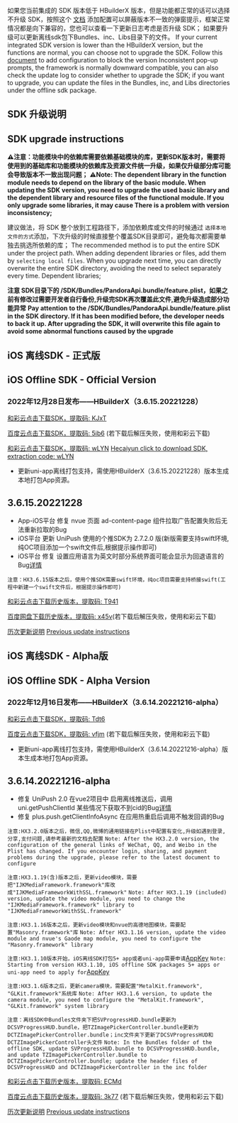 如果您当前集成的 SDK 版本低于 HBuilderX 版本，但是功能都正常的话可以选择不升级 SDK，按照这个 [文档](https://ask.dcloud.net.cn/article/35627) 添加配置可以屏蔽版本不一致的弹窗提示，框架正常情况都是向下兼容的，您也可以查看一下更新日志考虑是否升级 SDK； 如果要升级可以更新离线sdk包下Bundles、inc、Libs目录下的文件。
If your current integrated SDK version is lower than the HBuilderX version, but the functions are normal, you can choose not to upgrade the SDK. Follow this [document](https://ask.dcloud.net.cn/article/35627) to add configuration to block the version Inconsistent pop-up prompts, the framework is normally downward compatible, you can also check the update log to consider whether to upgrade the SDK; if you want to upgrade, you can update the files in the Bundles, inc, and Libs directories under the offline sdk package.

## SDK 升级说明
## SDK upgrade instructions
**⚠️注意：功能模块中的依赖库需要依赖基础模块的库，更新SDK版本时，需要将使用到的基础库和功能模块的依赖库及资源文件统一升级，如果仅升级部分库可能会导致版本不一致出现问题；**
**⚠️Note: The dependent library in the function module needs to depend on the library of the basic module. When updating the SDK version, you need to upgrade the used basic library and the dependent library and resource files of the functional module. If you only upgrade some libraries, it may cause There is a problem with version inconsistency;**

建议做法，将 SDK 整个放到工程路径下，添加依赖库或文件的时候通过 `选择本地文件的方式`添加，下次升级的时候直接整个覆盖SDK目录即可，避免每次都需要单独去挑选所依赖的库；
The recommended method is to put the entire SDK under the project path. When adding dependent libraries or files, add them by `selecting local files`. When you upgrade next time, you can directly overwrite the entire SDK directory, avoiding the need to select separately every time. Dependent libraries;

**注意 SDK目录下的 /SDK/Bundles/PandoraApi.bundle/feature.plist，如果之前有修改过需要开发者自行备份,升级完SDK再次覆盖此文件,避免升级造成部分功能异常**
**Pay attention to the /SDK/Bundles/PandoraApi.bundle/feature.plist in the SDK directory. If it has been modified before, the developer needs to back it up. After upgrading the SDK, it will overwrite this file again to avoid some abnormal functions caused by the upgrade**


## iOS 离线SDK - 正式版
## iOS Offline SDK - Official Version

### 2022年12月28日发布——HBuilderX（3.6.15.20221228） 

[和彩云点击下载SDK，提取码: KJxT](https://caiyun.139.com/m/i?115CopJ2k13OG) 

[百度云点击下载SDK，提取码: 5ib6](https://pan.baidu.com/s/1WQa0p9B3PqZf3rO0lgcCwg?pwd=5ib6) (若下载后解压失败，使用和彩云下载)

[和彩云点击下载SDK，提取码: wLYN](https://caiyun.139.com/m/i?115CoA5Cy156K) 
[Hecaiyun click to download SDK, extraction code: wLYN](https://caiyun.139.com/m/i?115CoA5Cy156K)

+ 更新uni-app离线打包支持，需使用HBuilderX（3.6.15.20221228）版本生成本地打包App资源。

## 3.6.15.20221228
  
+ App-iOS平台 修复 nvue 页面 ad-content-page 组件拉取广告配置失败后无法重新拉取的Bug
+ iOS平台 更新 UniPush 使用的个推SDK为 2.7.2.0 版(新版需要支持swift环境,纯OC项目添加一个swift文件后,根据提示操作即可)
+ iOS平台 修复 设置应用语言为英文时部分系统界面可能会显示为回退语言的Bug[详情](https://ask.dcloud.net.cn/question/159445)



`注意：HX3.6.15版本之后，使用个推SDK需要swift环境，纯oc项目需要支持桥接swift(工程中新建一个swift文件后，根据提示操作即可)`



[和彩云点击下载历史版本，提取码: T941](https://caiyun.139.com/m/i?115CoVK34ftgi) 

[百度网盘下载历史版本，提取码: x45v](https://pan.baidu.com/s/1Fo9zb661IZYj0iCF_vBSVg?pwd=x45v)(若下载后解压失败，使用和彩云下载)




[历次更新说明](AppDocs/download/update_history_iOS_release.md)
[Previous update instructions](AppDocs/download/update_history_iOS_release.md)

## iOS 离线SDK - Alpha版
## iOS Offline SDK - Alpha Version


### 2022年12月16日发布——HBuilderX（3.6.14.20221216-alpha）


[和彩云点击下载SDK，提取码: Tdt6](https://caiyun.139.com/m/i?115CnWRrUROf3)

[百度云点击下载SDK，提取码: vfjm](https://pan.baidu.com/s/1IMP5bOFINl5Swu1G7JjZbQ?pwd=vfjm) (若下载后解压失败，使用和彩云下载)


+ 更新uni-app离线打包支持，需使用HBuilderX（3.6.14.20221216-alpha）版本生成本地打包App资源。

## 3.6.14.20221216-alpha

+ 修复 UniPush 2.0 在vue2项目中 启用离线推送后，调用 uni.getPushClientId 某些情况下获取不到cid的Bug[详情](https://ask.dcloud.net.cn/question/158921)
+ 修复 plus.push.getClientInfoAsync 在应用热重启后调用不触发回调的Bug

`注意:HX3.2.0版本之后，微信,QQ,微博的通用链接在Plist中配置有变化,升级如遇到登录,分享,支付问题,请参考最新的文档去配置`
`Note: After the HX3.2.0 version, the configuration of the general links of WeChat, QQ, and Weibo in the Plist has changed. If you encounter login, sharing, and payment problems during the upgrade, please refer to the latest document to configure`

`注意:HX3.1.19(含)版本之后，更新video模块，需要把"IJKMediaFramework.framework"库改成"IJKMediaFrameworkWithSSL.framework"`
`Note: After HX3.1.19 (included) version, update the video module, you need to change the "IJKMediaFramework.framework" library to "IJKMediaFrameworkWithSSL.framework"`

`注意:HX3.1.16版本之后，更新video模块和nvue的高德地图模块，需要配置"Masonry.framework"库`
`Note: After HX3.1.16 version, update the video module and nvue's Gaode map module, you need to configure the "Masonry.framework" library`

`注意:HX3.1.10版本开始，iOS离线SDK打包5+ app或者uni-app需要申请`[AppKey](https://nativesupport.dcloud.net.cn/AppDocs/usesdk/appkey)
`Note: Starting from version HX3.1.10, iOS offline SDK packages 5+ apps or uni-app need to apply for`[AppKey](https://nativesupport.dcloud.net.cn/AppDocs/usesdk/appkey)
  
`注意:HX3.1.6版本之后，更新camera模块，需要配置"MetalKit.framework", "GLKit.framework"系统库`
`Note: After HX3.1.6 version, to update the camera module, you need to configure the "MetalKit.framework", "GLKit.framework" system library`
  
`注意：离线SDK中Bundles文件夹下把SVProgressHUD.bundle更新为DCSVProgressHUD.bundle，把TZImagePickerController.bundle更新为DCTZImagePickerController.bundle；inc文件夹下更新了DCSVProgressHUD和DCTZImagePickerController头文件`
`Note: In the Bundles folder of the offline SDK, update SVProgressHUD.bundle to DCSVProgressHUD.bundle, and update TZImagePickerController.bundle to DCTZImagePickerController.bundle; update the header files of DCSVProgressHUD and DCTZImagePickerController in the inc folder`


[和彩云点击下载历史版本，提取码: ECMd](https://caiyun.139.com/m/i?115CeV7MHJQAL) 

[百度云点击下载历史版本，提取码: 3k77](https://pan.baidu.com/s/1x-qbRD-KIB39nc8cqcpWIA?pwd=3k77) (若下载后解压失败，使用和彩云下载)

[历次更新说明](AppDocs/download/update_history_iOS_alpha.md)
[Previous update instructions](AppDocs/download/update_history_iOS_alpha.md)
